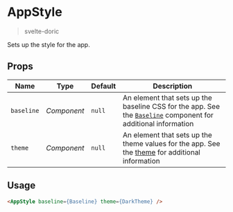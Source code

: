 # AppStyle
> svelte-doric

Sets up the style for the app.

## Props
| Name | Type | Default | Description |
| --- | --- | --- | --- |
| `baseline` | _Component_ | `null` | An element that sets up the baseline CSS for the app. See the [`Baseline`](./baseline) component for additional information
| `theme` | _Component_ | `null` | An element that sets up the theme values for the app. See the [theme](./theme.md) for additional information

## Usage
```html
<AppStyle baseline={Baseline} theme={DarkTheme} />
```
